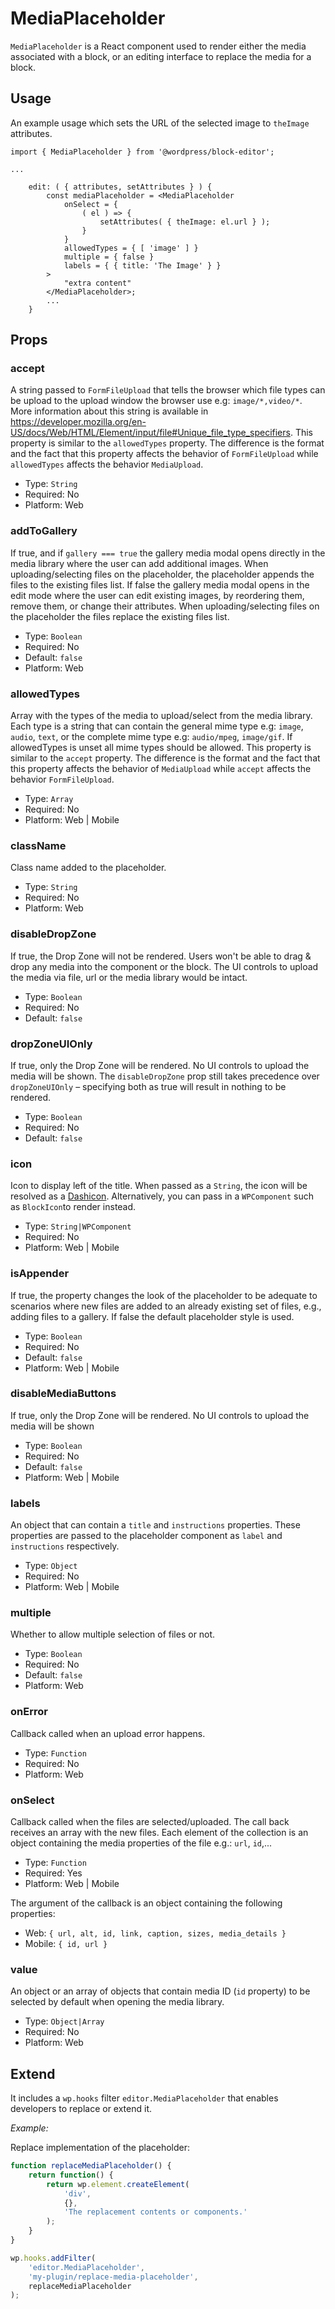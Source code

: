 MediaPlaceholder
===========

`MediaPlaceholder` is a React component used to render either the media associated with a block, or an editing interface to replace the media for a block.

## Usage

An example usage which sets the URL of the selected image to `theImage` attributes.

```
import { MediaPlaceholder } from '@wordpress/block-editor';

...

	edit: ( { attributes, setAttributes } ) {
		const mediaPlaceholder = <MediaPlaceholder
			onSelect = {
				( el ) => {
					setAttributes( { theImage: el.url } );
				}
			}
			allowedTypes = { [ 'image' ] }
			multiple = { false }
			labels = { { title: 'The Image' } }
		>
			"extra content"
		</MediaPlaceholder>;
		...
	}
```

## Props

### accept

A string passed to `FormFileUpload` that tells the browser which file types can be upload to the upload window the browser use e.g: `image/*,video/*`.
More information about this string is available in https://developer.mozilla.org/en-US/docs/Web/HTML/Element/input/file#Unique_file_type_specifiers.
This property is similar to the `allowedTypes` property. The difference is the format and the fact that this property affects the behavior of `FormFileUpload` while `allowedTypes` affects the behavior `MediaUpload`.

- Type: `String`
- Required: No
- Platform: Web

### addToGallery

If true, and if  `gallery === true` the gallery media modal opens directly in the media library where the user can add additional images. When uploading/selecting files on the placeholder, the placeholder appends the files to the existing files list.
If false the gallery media modal opens in the edit mode where the user can edit existing images, by reordering them, remove them, or change their attributes. When uploading/selecting files on the placeholder the files replace the existing files list.

- Type: `Boolean`
- Required: No
- Default: `false`
- Platform: Web

### allowedTypes

Array with the types of the media to upload/select from the media library.
Each type is a string that can contain the general mime type e.g: `image`, `audio`, `text`,
or the complete mime type e.g: `audio/mpeg`, `image/gif`.
If allowedTypes is unset all mime types should be allowed.
This property is similar to the `accept` property. The difference is the format and the fact that this property affects the behavior of `MediaUpload` while `accept` affects the behavior `FormFileUpload`.

- Type: `Array`
- Required: No
- Platform: Web | Mobile

### className

Class name added to the placeholder.

- Type: `String`
- Required: No
- Platform: Web

### disableDropZone

If true, the Drop Zone will not be rendered. Users won't be able to drag & drop any media into the component or the block. The UI controls to upload the media via file, url or the media library would be intact.

- Type: `Boolean`
- Required: No
- Default: `false`

### dropZoneUIOnly

If true, only the Drop Zone will be rendered. No UI controls to upload the media will be shown.
The `disableDropZone` prop still takes precedence over `dropZoneUIOnly` – specifying both as true will result in nothing to be rendered.

- Type: `Boolean`
- Required: No
- Default: `false`

### icon

Icon to display left of the title. When passed as a `String`, the icon will be resolved as a [Dashicon](https://developer.wordpress.org/resource/dashicons/). Alternatively, you can pass in a `WPComponent` such as `BlockIcon`to render instead.

- Type: `String|WPComponent`
- Required: No
- Platform: Web | Mobile

### isAppender

If true, the property changes the look of the placeholder to be adequate to scenarios where new files are added to an already existing set of files, e.g., adding files to a gallery.
If false the default placeholder style is used.

- Type: `Boolean`
- Required: No
- Default: `false`
- Platform: Web | Mobile

### disableMediaButtons

If true, only the Drop Zone will be rendered. No UI controls to upload the media will be shown

- Type: `Boolean`
- Required: No
- Default: `false`
- Platform: Web | Mobile

### labels

An object that can contain a `title` and `instructions` properties. These properties are passed to the placeholder component as `label` and `instructions` respectively.

- Type: `Object`
- Required: No
- Platform: Web | Mobile

### multiple

Whether to allow multiple selection of files or not.

- Type: `Boolean`
- Required: No
- Default: `false`
- Platform: Web

### onError

Callback called when an upload error happens.

- Type: `Function`
- Required: No
- Platform: Web

### onSelect

Callback called when the files are selected/uploaded.
The call back receives an array with the new files. Each element of the collection is an object containing the media properties of the file e.g.: `url`, `id`,...

- Type: `Function`
- Required: Yes
- Platform: Web | Mobile

The argument of the callback is an object containing the following properties:
- Web: `{ url, alt, id, link, caption, sizes, media_details }`
- Mobile: `{ id, url }`

### value

An object or an array of objects that contain media ID (`id` property) to be selected by default when opening the media library.

- Type: `Object|Array`
- Required: No
- Platform: Web


## Extend

It includes a `wp.hooks` filter `editor.MediaPlaceholder` that enables developers to replace or extend it.

_Example:_

Replace implementation of the placeholder:

```js
function replaceMediaPlaceholder() {
	return function() {
		return wp.element.createElement(
			'div',
			{},
			'The replacement contents or components.'
		);
	}
}

wp.hooks.addFilter(
	'editor.MediaPlaceholder',
	'my-plugin/replace-media-placeholder',
	replaceMediaPlaceholder
);
```

